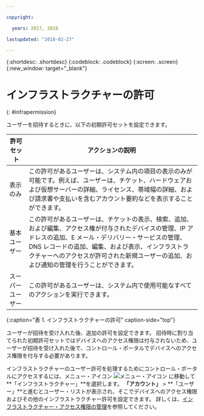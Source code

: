 ```yaml
---

copyright:

  years: 2017, 2018

lastupdated: "2018-02-27"

---
```


{:shortdesc: .shortdesc}
{:codeblock: .codeblock}
{:screen: .screen}
{:new_window: target="_blank"}

# インフラストラクチャーの許可
{: #infrapermission}

ユーザーを招待するときに、以下の初期許可セットを設定できます。

| 許可セット | アクションの説明 |
|---------------------------|------------------------|
|表示のみ | この許可があるユーザーは、システム内の項目の表示のみが可能です。例えば、ユーザーは、チケット、ハードウェアおよび仮想サーバーの詳細、ライセンス、帯域幅の詳細、および請求書や支払いを含むアカウント要約などを表示することができます。 |
|基本ユーザー | この許可があるユーザーは、チケットの表示、検索、追加、および編集、アクセス権が付与されたデバイスの管理、IP アドレスの追加、E メール・デリバリー・サービスの管理、DNS レコードの追加、編集、および表示、インフラストラクチャーへのアクセスが許可された新規ユーザーの追加、および通知の管理を行うことができます。|
|スーパーユーザー | この許可があるユーザーは、システム内で使用可能なすべてのアクションを実行できます。 |
{:caption="表 1. インフラストラクチャーの許可" caption-side="top"}

ユーザーが招待を受け入れた後、追加の許可を設定できます。 招待時に割り当てられた初期許可セットではデバイスへのアクセス権限は付与されないため、ユーザーが招待を受け入れた後で、コントロール・ポータルでデバイスへのアクセス権限を付与する必要があります。 

インフラストラクチャーのユーザー許可を処理するためにコントロール・ポータルにアクセスするには、メニュー・アイコン ![メニュー・アイコン](../icons/icon_hamburger.svg) に移動して**「インフラストラクチャー」**を選択します。 **「アカウント」** &gt; **「ユーザー」**と進むとユーザー・リストが表示され、そこでデバイスへのアクセス権限およびその他のインフラストラクチャー許可を設定できます。 詳しくは、[インフラストラクチャー・アクセス権限の管理](/docs/iam/mnginfra.html#managing-infrastructure-access)を参照してください。



